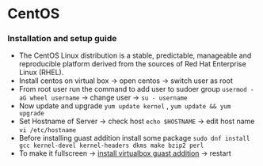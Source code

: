 # CentOS
### Installation and setup guide
 - The CentOS Linux distribution is a stable, predictable, manageable and reproducible platform derived from the sources of Red Hat Enterprise Linux (RHEL). 
 - Install centos on virtual box -> open centos -> switch user as root
 - From root user run the command to add user to sudoer group `usermod -aG wheel username` -> change user -> `su - username`
 - Now update and upgrade `yum update kernel` , `yum update && yum upgrade`
 - Set Hostname of Server -> check host `echo $HOSTNAME` -> edit host name `vi /etc/hostname` 
 - Before installing guast addition install some package `sudo dnf install gcc kernel-devel kernel-headers dkms make bzip2 perl`
 - To make it fullscreen -> [install virtualbox guast addition](https://linuxhint.com/install-virtualbox-guest-additions-centos/) -> restart


